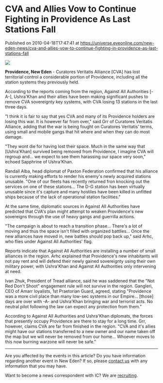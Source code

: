 # CVA and Allies Vow to Continue Fighting in Providence As Last Stations Fall
Published on 2010-04-18T17:47:41 at https://universe.eveonline.com/new-eden-news/cva-and-allies-vow-to-continue-fighting-in-providence-as-last-stations-fall

![](http://www.eve-ic.net/media/assets/icarticlebanner.png)  
  
 **Providence, New Eden** \- Curatores Veritatis Alliance [CVA] has lost territorial control a considerable portion of Providence, including all the station systems they previously held.   
  
According to the reports coming from the region, Against All Authorities [-A-], Ushra'Khan and their allies have been making significant pushes to remove CVA sovereignty key systems, with CVA losing 13 stations in the last three days.   
  
"I think it is fair to say that yes CVA and many of its Providence holders are losing this war. It is however far from over," said Grr of Curatores Veritatis Alliance, adding that the war is being fought on Curatores Veritatis' terms, using small and mobile gangs that hit where and when they can do most damage.   
  
"They wont die for having lost their space. Much in the same way that [Ushra'Khan] survived being removed from Providence, I imagine CVA will regroup and... we expect to see them harassing our space very soon," echoed Sapphrine of Ushra'Khan.   
  
Randall Alba, head diplomat of Paxton Federation confirmed that his alliance is currently making efforts to render his enemy's newly acquired stations unusable. "One of our fleets has recently returned fron knocking out the services on one of these stations... The D-G station has been virtually unusable since it's capture and many hostiles have been killed in unfitted ships because of the lack of operational station facilities."   
  
At the same time, diplomatic sources in Against All Authorities have predicted that CVA's plan might attempt to weaken Providence's new sovereigns through the use of heavy gangs and guerrilla actions.   
  
"The campaign is about to reach a transition phase... There's a lot of moving and thus the space isn't filled with organized battlles... Once the new alliances have moved in, new battles should pop back up," said Arhc, who flies under Against All Authorities' flag.   
  
Reports indicate that Against All Authorities are installing a number of small alliances in the region. Arhc explained that Providence's new inhabitants will not pay rent and will defend their newly gained sovereignty using their own military power, with Ushra'Khan and Against All Authorities only intervening at need.   
  
Ivan Zhuk, President of Tread alliance, said he was saddened that the "Not Red Don't Shoot" engagement rule will not survive in the region. Gangleri, CEO of Amarr loyalists, 1st Praetorian Guard, agreed, stating "Providence was a more civil place than many low-sec systems in our Empire... [those] days are over with -A- and Ushra'Khan bringing war and terrorist acts. No neutral pilot following the law can expect any protection from them."   
  
According to Against All Authorities and Ushra'Khan diplomats, the forces that presently occupy Providence are there to stay for a long time. Grr, however, claims CVA are far from finished in the region. "CVA and it's allies might have our stations transferred to a new owner and our name taken off the map but we will never be removed from our home... Whoever moves to this now burning warzone will never be safe."

* * *

Are you affected by the events in this article? Do you have information regarding another event in New Eden? If so, please [contact us](http://www.eveonline.com/news.asp?a=submitrp) with any information that you may have.  
  
Want to become a news correspondent with IC? We are [recruiting](http://www.eveonline.com/isd.asp).

